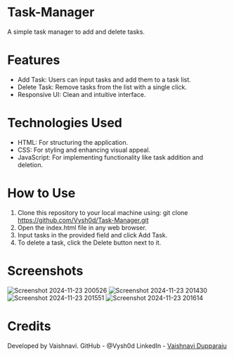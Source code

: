 # Task-Manager
A simple task manager to add and delete tasks.

# Features
- Add Task: Users can input tasks and add them to a task list.
- Delete Task: Remove tasks from the list with a single click.
- Responsive UI: Clean and intuitive interface.

# Technologies Used
- HTML: For structuring the application.
- CSS: For styling and enhancing visual appeal.
- JavaScript: For implementing functionality like task addition and deletion.

# How to Use
1. Clone this repository to your local machine using:
   git clone https://github.com/Vysh0d/Task-Manager.git
2. Open the index.html file in any web browser.
3. Input tasks in the provided field and click Add Task.
4. To delete a task, click the Delete button next to it.

# Screenshots
![Screenshot 2024-11-23 200526](https://github.com/user-attachments/assets/1a8535de-a5fb-47d7-b506-672645c47cd8) 
![Screenshot 2024-11-23 201430](https://github.com/user-attachments/assets/12879b2d-ab68-494b-9ff7-ec4b742d9657)
![Screenshot 2024-11-23 201551](https://github.com/user-attachments/assets/d84ca162-2018-4a26-9887-ed06888c5540)
![Screenshot 2024-11-23 201614](https://github.com/user-attachments/assets/086fc4b0-8872-4cca-bf45-2f0433ea54c1)

# Credits
Developed by Vaishnavi.
GitHub - @Vysh0d
LinkedIn - [Vaishnavi Dupparaju](https://www.linkedin.com/in/vaishnavi-dupparaju-851903339/)









